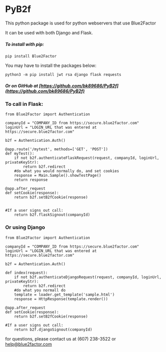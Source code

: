# PyB2f

This python package is used for python webservers that use Blue2Factor

It can be used with both Django and Flask. 

##### To install with pip:

`pip install Blue2Factor`

You may have to install the packages below:

`python3 -m pip install jwt rsa django flask requests`

##### Or on GitHub at [https://github.com/bk89686/PyB2f](https://github.com/bk89686/PyB2f)

### To call in Flask:

```
from Blue2Factor import Authentication

companyId = "COMPANY_ID from https://secure.blue2factor.com"
loginUrl = "LOGIN_URL that was entered at https://secure.blue2factor.com"

b2f = Authentication.Auth()

@app.route('/mytest', methods=['GET', 'POST'])
def myTest():
    if not b2f.authenticateFlaskRequest(request, companyId, loginUrl, privateKeyStr):
        return b2f.redirect
    #do what you would normally do, and set cookies
    response = Main.Sample().showTestPage()
    return response
    
@app.after_request
def setCookie(response):
    return b2f.setB2fCookie(response)
    
    
#If a user signs out call:
	return b2f.flaskSignout(companyId) 

```

### Or using Django

```
from Blue2Factor import Authentication

companyId = "COMPANY_ID from https://secure.blue2factor.com"
loginUrl = "LOGIN_URL that was entered at https://secure.blue2factor.com"

b2f = Authentication.Auth()

def index(request):
	if not b2f.authenticateDjangoRequest(request, companyId, loginUrl, privateKeyStr):
        return b2f.redirect
    #do what you normall do
    template = loader.get_template('sample.html')
    response = HttpResponse(template.render())

@app.after_request
def setCookie(response):
    return b2f.setB2fCookie(response)
    
#If a user signs out call:
	return b2f.djangoSignout(companyId)
```

for questions, please contact us at (607) 238-3522 or help@blue2factor.com